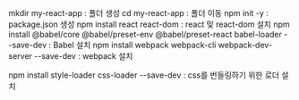 mkdir my-react-app
 : 폴더 생성
cd my-react-app
 : 폴더 이동
npm init -y
 : package.json 생성
npm install react react-dom
 : react 및 react-dom 설치
npm install @babel/core @babel/preset-env @babel/preset-react babel-loader --save-dev
 : Babel 설치 
npm install webpack webpack-cli webpack-dev-server --save-dev
 : webpack 설치

npm install style-loader css-loader --save-dev
 : css를 번들링하기 위한 로더 설치